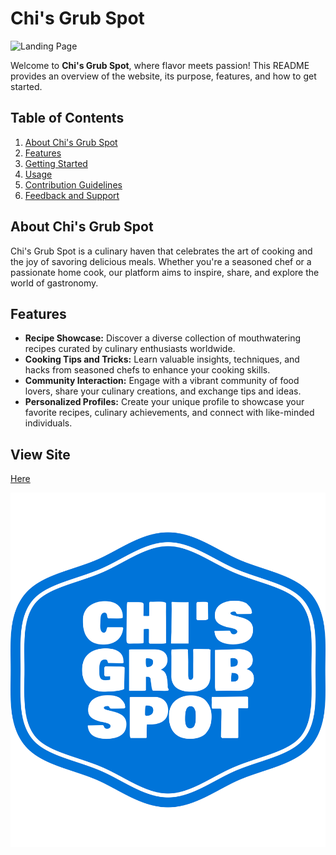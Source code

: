 # Chi's Grub Spot
![Landing Page](https://raw.github.com/Echimara/Chi-s-Grub-Spot/main/Landing-Page.png)

Welcome to **Chi's Grub Spot**, where flavor meets passion! This README provides an overview of the website, its purpose, features, and how to get started.

## Table of Contents

1. [About Chi's Grub Spot](#about-chis-grub-spot)
2. [Features](#features)
3. [Getting Started](#getting-started)
4. [Usage](#usage)
5. [Contribution Guidelines](#contribution-guidelines)
6. [Feedback and Support](#feedback-and-support)

## About Chi's Grub Spot

Chi's Grub Spot is a culinary haven that celebrates the art of cooking and the joy of savoring delicious meals. Whether you're a seasoned chef or a passionate home cook, our platform aims to inspire, share, and explore the world of gastronomy.

## Features

- **Recipe Showcase:** Discover a diverse collection of mouthwatering recipes curated by culinary enthusiasts worldwide.
- **Cooking Tips and Tricks:** Learn valuable insights, techniques, and hacks from seasoned chefs to enhance your cooking skills.
- **Community Interaction:** Engage with a vibrant community of food lovers, share your culinary creations, and exchange tips and ideas.
- **Personalized Profiles:** Create your unique profile to showcase your favorite recipes, culinary achievements, and connect with like-minded individuals.

## View Site
[Here](https://echimara.github.io/Chi-s-Grub-Spot/)

![Logo](https://github.com/Echimara/Chi-s-Grub-Spot/blob/main/Logo.png)

